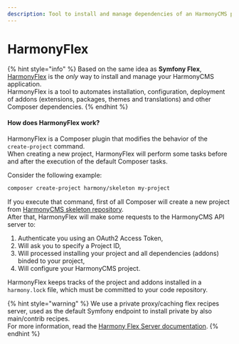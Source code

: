 ```yaml
---
description: Tool to install and manage dependencies of an HarmonyCMS project.
---
```


# HarmonyFlex

{% hint style="info" %}
Based on the same idea as **Symfony Flex**, [HarmonyFlex](https://github.com/harmonycms/flex) is the _only_ way to install and manage your HarmonyCMS application.  
HarmonyFlex is a tool to automates installation, configuration, deployment of addons \(extensions, packages, themes and translations\) and other Composer dependencies.
{% endhint %}

#### How does HarmonyFlex work?

HarmonyFlex is a Composer plugin that modifies the behavior of the `create-project` command.  
When creating a new project, HarmonyFlex will perform some tasks before and after the execution of the default Composer tasks.

Consider the following example:

```bash
composer create-project harmony/skeleton my-project
```

If you execute that command, first of all Composer will create a new project from [HarmonyCMS skeleton repository](https://github.com/harmonycms/skeleton).  
After that, HarmonyFlex will make some requests to the HarmonyCMS API server to:

1. Authenticate you using an OAuth2 Access Token,
2. Will ask you to specify a Project ID,
3. Will processed installing your project and all dependencies \(addons\) binded to your project,
4. Will configure your HarmonyCMS project.

HarmonyFlex keeps tracks of the project and addons installed in a `harmony.lock` file, which must be committed to your code repository.

{% hint style="warning" %}
We use a private proxy/caching flex recipes server, used as the default Symfony endpoint to install private by also main/contrib recipes.  
For more information, read the [Harmony Flex Server documentation](harmomy-flex-server.md).
{% endhint %}

